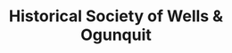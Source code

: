 ---
layout: repo
title: "Historical Society of Wells & Ogunquit"
id: 3500
permalink: repos/3500/
---